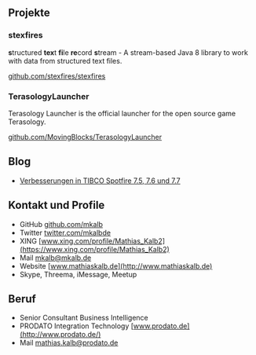 ## Projekte ##

### stexfires ###
**s**tructured **tex**t **fi**le **re**cord **s**tream - A stream-based Java 8 library to work with data from structured text files.

[github.com/stexfires/stexfires](https://github.com/stexfires/stexfires)

### TerasologyLauncher ###
Terasology Launcher is the official launcher for the open source game Terasology.

[github.com/MovingBlocks/TerasologyLauncher](https://github.com/MovingBlocks/TerasologyLauncher)

## Blog ##
* [Verbesserungen in TIBCO Spotfire 7.5, 7.6 und 7.7](http://www.prodato.de/verbesserungen-in-spotfire/)

## Kontakt und Profile ##
* GitHub [github.com/mkalb](https://github.com/mkalb)
* Twitter [twitter.com/mkalbde](https://twitter.com/mkalbde)
* XING [www.xing.com/profile/Mathias_Kalb2](https://www.xing.com/profile/Mathias_Kalb2)
* Mail [mkalb@mkalb.de](mailto:mkalb@mkalb.de)
* Website [www.mathiaskalb.de](http://www.mathiaskalb.de)
* Skype, Threema, iMessage, Meetup

## Beruf ##
* Senior Consultant Business Intelligence
* PRODATO Integration Technology [www.prodato.de](http://www.prodato.de/)
* Mail [mathias.kalb@prodato.de](mailto:mathias.kalb@prodato.de)
